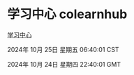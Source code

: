 # 学习中心 colearnhub
[学习中心](http://219.139.199.238:56308/colearnhub/)

2024年 10月 25日 星期五 06:40:01 CST

2024年 10月 24日 星期四 22:40:01 GMT
